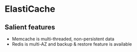 # ElastiCache

## Salient features
- Memcache is multi-threaded, non-persistent data
- Redis is multi-AZ and backup & restore feature is available
